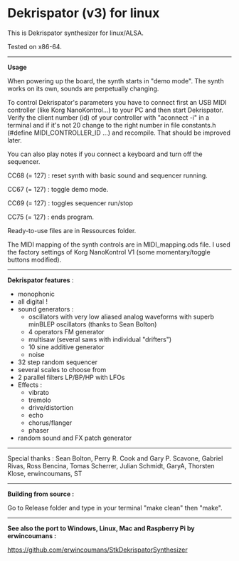 Dekrispator (v3) for linux
===========

This is Dekrispator synthesizer for linux/ALSA.

Tested on x86-64.

- - - -

**Usage**

When powering up the board, the synth starts in "demo mode". The synth works on its own, sounds are perpetually changing. 

To control Dekrispator's parameters you have to connect first an USB MIDI controller (like Korg NanoKontrol...) to your PC and then start Dekrispator. Verify the client number (id) of your controller with "aconnect -i" in a terminal and if it's not 20 change to the right number in file constants.h (#define MIDI_CONTROLLER_ID		...) and recompile. That should be improved later.

You can also play notes if you connect a keyboard and turn off the sequencer.

CC68 (= 127) : reset synth with basic sound and sequencer running.

CC67 (= 127) : toggle demo mode.

CC69 (= 127) : toggles sequencer run/stop

CC75 (= 127) : ends program.



Ready-to-use files are in Ressources folder.

The MIDI mapping of the synth controls are in MIDI_mapping.ods file. I used the factory settings of Korg NanoKontrol V1 (some momentary/toggle buttons modified). 


- - - -

**Dekrispator features** :

 * monophonic
 * all digital !
 * sound generators :
   * oscillators with very low aliased analog waveforms with superb minBLEP oscillators (thanks to Sean Bolton)
   * 4 operators FM generator
   * multisaw (several saws with individual "drifters")
   * 10 sine additive generator
   * noise
 * 32 step random sequencer
 * several scales to choose from
 * 2 parallel filters LP/BP/HP with LFOs
 * Effects :
   * vibrato
   * tremolo
   * drive/distortion
   * echo
   * chorus/flanger
   * phaser
 * random sound and FX patch generator


- - - -
Special thanks : Sean Bolton, Perry R. Cook and Gary P. Scavone, Gabriel Rivas, Ross Bencina, Tomas Scherrer, Julian Schmidt, GaryA, Thorsten Klose, erwincoumans, ST

- - - - 

**Building from source :**

Go to Release folder and type in your terminal "make clean" then "make". 
- - - 
**See also the port to Windows, Linux, Mac and Raspberry Pi  by erwincoumans :**

 https://github.com/erwincoumans/StkDekrispatorSynthesizer
 
 
